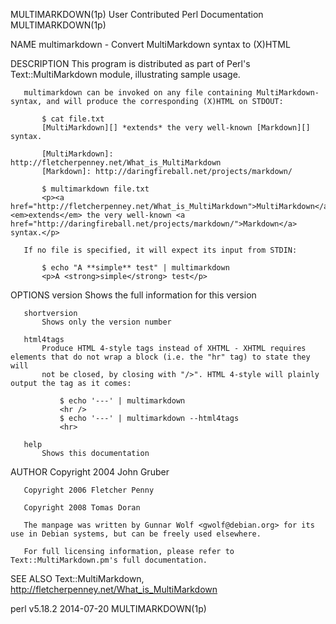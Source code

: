 MULTIMARKDOWN(1p)                                       User Contributed Perl Documentation                                      MULTIMARKDOWN(1p)

NAME
       multimarkdown - Convert MultiMarkdown syntax to (X)HTML

DESCRIPTION
       This program is distributed as part of Perl's Text::MultiMarkdown module, illustrating sample usage.

       multimarkdown can be invoked on any file containing MultiMarkdown-syntax, and will produce the corresponding (X)HTML on STDOUT:

           $ cat file.txt
           [MultiMarkdown][] *extends* the very well-known [Markdown][] syntax.

           [MultiMarkdown]: http://fletcherpenney.net/What_is_MultiMarkdown
           [Markdown]: http://daringfireball.net/projects/markdown/

           $ multimarkdown file.txt
           <p><a href="http://fletcherpenney.net/What_is_MultiMarkdown">MultiMarkdown</a> <em>extends</em> the very well-known <a href="http://daringfireball.net/projects/markdown/">Markdown</a> syntax.</p>

       If no file is specified, it will expect its input from STDIN:

           $ echo "A **simple** test" | multimarkdown
           <p>A <strong>simple</strong> test</p>

OPTIONS
       version
           Shows the full information for this version

       shortversion
           Shows only the version number

       html4tags
           Produce HTML 4-style tags instead of XHTML - XHTML requires elements that do not wrap a block (i.e. the "hr" tag) to state they will
           not be closed, by closing with "/>". HTML 4-style will plainly output the tag as it comes:

               $ echo '---' | multimarkdown
               <hr />
               $ echo '---' | multimarkdown --html4tags
               <hr>

       help
           Shows this documentation

AUTHOR
       Copyright 2004 John Gruber

       Copyright 2006 Fletcher Penny

       Copyright 2008 Tomas Doran

       The manpage was written by Gunnar Wolf <gwolf@debian.org> for its use in Debian systems, but can be freely used elsewhere.

       For full licensing information, please refer to Text::MultiMarkdown.pm's full documentation.

SEE ALSO
       Text::MultiMarkdown, <http://fletcherpenney.net/What_is_MultiMarkdown>

perl v5.18.2                                                        2014-07-20                                                   MULTIMARKDOWN(1p)
